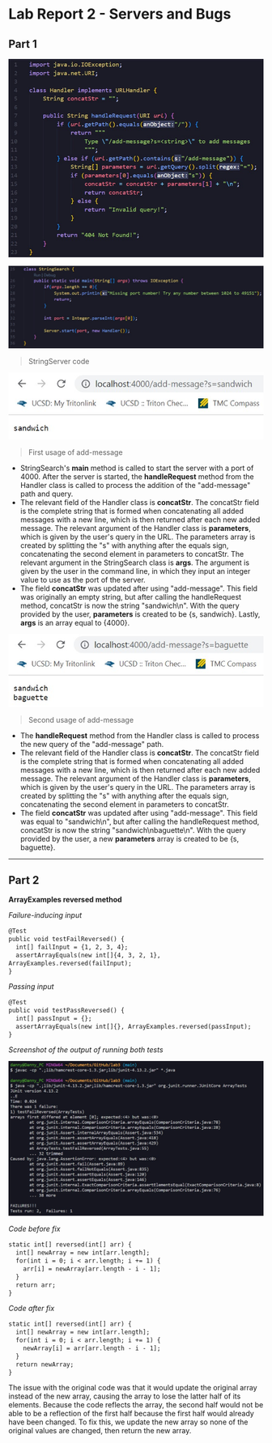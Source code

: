 # Lab Report 2 - Servers and Bugs

## Part 1

![Image](lab-report-2-imgs/stringsearch1.jpg)

![Image](lab-report-2-imgs/stringsearch2.jpg)

> StringServer code

![Image](lab-report-2-imgs/addmessage1.jpg)

> First usage of add-message

* StringSearch's **main** method is called to start the server with a port of 4000. After the server is started, the **handleRequest** method from the Handler class is called to process the addition of the "add-message" path and query.
* The relevant field of the Handler class is **concatStr**. The concatStr field is the complete string that is formed when concatenating all added messages with a new line, which is then returned after each new added message. The relevant argument of the Handler class is **parameters**, which is given by the user's query in the URL. The parameters array is created by splitting the "s" with anything after the equals sign, concatenating the second element in parameters to concatStr. The relevant argument in the StringSearch class is **args**. The argument is given by the user in the command line, in which they input an integer value to use as the port of the server.
* The field **concatStr** was updated after using "add-message". This field was originally an empty string, but after calling the handleRequest method, concatStr is now the string "sandwich\n". With the query provided by the user, **parameters** is created to be {s, sandwich}. Lastly, **args** is an array equal to {4000}.

![Image](lab-report-2-imgs/addmessage2.jpg)

> Second usage of add-message

* The **handleRequest** method from the Handler class is called to process the new query of the "add-message" path.
* The relevant field of the Handler class is **concatStr**. The concatStr field is the complete string that is formed when concatenating all added messages with a new line, which is then returned after each new added message. The relevant argument of the Handler class is **parameters**, which is given by the user's query in the URL. The parameters array is created by splitting the "s" with anything after the equals sign, concatenating the second element in parameters to concatStr.
* The field **concatStr** was updated after using "add-message". This field was equal to "sandwich\n", but after calling the handleRequest method, concatStr is now the string "sandwich\nbaguette\n". With the query provided by the user, a new **parameters** array is created to be {s, baguette}. 

___

## Part 2

**ArrayExamples reversed method**

*Failure-inducing input*

```
@Test
public void testFailReversed() {
  int[] failInput = {1, 2, 3, 4};
  assertArrayEquals(new int[]{4, 3, 2, 1}, ArrayExamples.reversed(failInput);
}
```

*Passing input*

```
@Test
public void testPassReversed() {
  int[] passInput = {};
  assertArrayEquals(new int[]{}, ArrayExamples.reversed(passInput);
}
```

*Screenshot of the output of running both tests*

![Image](lab-report-2-imgs/bugtest.jpg)

*Code before fix*

```
static int[] reversed(int[] arr) {
  int[] newArray = new int[arr.length];
  for(int i = 0; i < arr.length; i += 1) {
    arr[i] = newArray[arr.length - i - 1];
  }
  return arr;
}
```

*Code after fix*

```
static int[] reversed(int[] arr) {
  int[] newArray = new int[arr.length];
  for(int i = 0; i < arr.length; i += 1) {
    newArray[i] = arr[arr.length - i - 1];
  }
  return newArray;
}
```

The issue with the original code was that it would update the original array instead of the new array, causing the array to lose the latter half of its elements. Because the code reflects the array, the second half would not be able to be a reflection of the first half because the first half would already have been changed. To fix this, we update the new array so none of the original values are changed, then return the new array.

